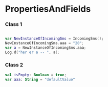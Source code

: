 # PropertiesAndFields




### Class 1

```kotlin

var NewInstanceOfIncomingSms = IncomingSms();
NewInstanceOfIncomingSms.aaa = "20";
var a = NewInstanceOfIncomingSms.aaa;
Log.d("her er a -- ", a);
``` 


### Class 2

```kotlin
val isEmpty: Boolean = true;
var aaa: String = "defaultValue"
```
